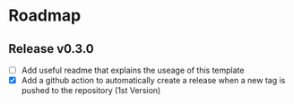 # Roadmap

## Release v0.3.0
- [ ] Add useful readme that explains the useage of this template
- [X] Add a github action to automatically create a release when a new tag is pushed to the repository (1st Version)
